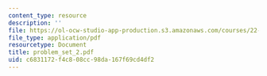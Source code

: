 ```yaml
---
content_type: resource
description: ''
file: https://ol-ocw-studio-app-production.s3.amazonaws.com/courses/22-55j-principles-of-radiation-interactions-fall-2004/c6831172f4c808cc98da167f69cd4df2_problem_set_2.pdf
file_type: application/pdf
resourcetype: Document
title: problem_set_2.pdf
uid: c6831172-f4c8-08cc-98da-167f69cd4df2
---
```

